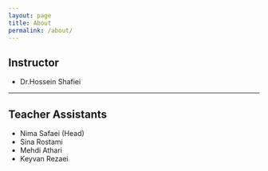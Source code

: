 ```yaml
---
layout: page
title: About
permalink: /about/
---
```


## Instructor

- Dr.Hossein Shafiei

---

## Teacher Assistants

- Nima Safaei (Head)
- Sina Rostami
- Mehdi Athari
- Keyvan Rezaei
